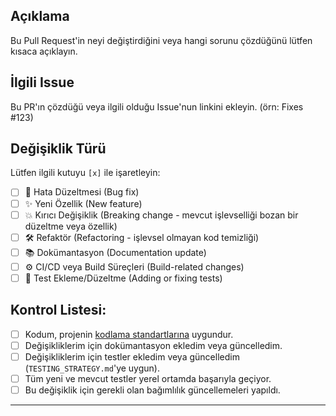 ## Açıklama

Bu Pull Request'in neyi değiştirdiğini veya hangi sorunu çözdüğünü lütfen kısaca açıklayın.

## İlgili Issue

Bu PR'ın çözdüğü veya ilgili olduğu Issue'nun linkini ekleyin.
(örn: Fixes #123)

## Değişiklik Türü

Lütfen ilgili kutuyu `[x]` ile işaretleyin:
- [ ] 🐞 Hata Düzeltmesi (Bug fix)
- [ ] ✨ Yeni Özellik (New feature)
- [ ] 💥 Kırıcı Değişiklik (Breaking change - mevcut işlevselliği bozan bir düzeltme veya özellik)
- [ ] 🛠️ Refaktör (Refactoring - işlevsel olmayan kod temizliği)
- [ ] 📚 Dokümantasyon (Documentation update)
- [ ] ⚙️ CI/CD veya Build Süreçleri (Build-related changes)
- [ ] 🧪 Test Ekleme/Düzeltme (Adding or fixing tests)

## Kontrol Listesi:

- [ ] Kodum, projenin [kodlama standartlarına](./docs/2_STANDARDS_AND_GUIDES/00_CODING_STANDARDS.md) uygundur.
- [ ] Değişikliklerim için dokümantasyon ekledim veya güncelledim.
- [ ] Değişikliklerim için testler ekledim veya güncelledim (`TESTING_STRATEGY.md`'ye uygun).
- [ ] Tüm yeni ve mevcut testler yerel ortamda başarıyla geçiyor.
- [ ] Bu değişiklik için gerekli olan bağımlılık güncellemeleri yapıldı.

---
